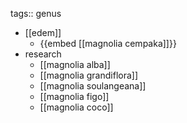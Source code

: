 tags:: genus

- [[edem]]
	- {{embed [[magnolia cempaka]]}}
- research
	- [[magnolia alba]]
	- [[magnolia grandiflora]]
	- [[magnolia soulangeana]]
	- [[magnolia figo]]
	- [[magnolia coco]]